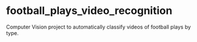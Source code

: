 # football_plays_video_recognition
Computer Vision project to automatically classify videos of football plays by type.
